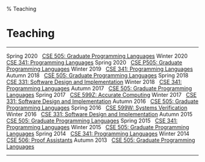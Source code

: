 % Teaching

# Teaching

------------ -----------------------------------------------------------------
 Spring 2020 &nbsp; [CSE 505:  Graduate Programming Languages]()
 Winter 2020 &nbsp; [CSE 341:  Programming Languages](https://sites.google.com/cs.washington.edu/cse-341-winter-2020)
 Spring 2020 &nbsp; [CSE P505: Graduate Programming Languages](https://sites.google.com/cs.washington.edu/cse-p505-19sp)
 Winter 2019 &nbsp; [CSE 341:  Programming Languages](https://sites.google.com/cs.washington.edu/cse341-19wi)
 Autumn 2018 &nbsp; [CSE 505:  Graduate Programming Languages](https://sites.google.com/cs.washington.edu/cse-505-18au)
 Spring 2018 &nbsp; [CSE 331:  Software Design and Implementation](https://courses.cs.washington.edu/courses/cse331/18sp/)
 Winter 2018 &nbsp; [CSE 341:  Programming Languages](https://courses.cs.washington.edu/courses/cse341/18wi/)
 Autumn 2017 &nbsp; [CSE 505:  Graduate Programming Languages](http://courses.cs.washington.edu/courses/cse505/17au/)
 Spring 2017 &nbsp; [CSE 599Z: Accurate Computing](https://homes.cs.washington.edu/~ztatlock/599z-17sp/)
 Winter 2017 &nbsp; [CSE 331:  Software Design and Implementation](http://courses.cs.washington.edu/courses/cse331/17wi/)
 Autumn 2016 &nbsp; [CSE 505:  Graduate Programming Languages](http://courses.cs.washington.edu/courses/cse505/16au/)
 Spring 2016 &nbsp; [CSE 599W: Systems Verification](http://courses.cs.washington.edu/courses/cse599w/16sp/)
 Winter 2016 &nbsp; [CSE 331:  Software Design and Implementation](http://courses.cs.washington.edu/courses/cse331/16wi/)
 Autumn 2015 &nbsp; [CSE 505:  Graduate Programming Languages](http://courses.cs.washington.edu/courses/cse505/15au/)
 Spring 2015 &nbsp; [CSE 341:  Programming Languages](http://courses.cs.washington.edu/courses/cse341/15sp/)
 Winter 2015 &nbsp; [CSE 505:  Graduate Programming Languages](http://courses.cs.washington.edu/courses/cse505/15wi/)
 Spring 2014 &nbsp; [CSE 341:  Programming Languages](https://courses.cs.washington.edu/courses/cse341/14sp/)
 Winter 2014 &nbsp; [CSE 506:  Proof Assistants](http://courses.cs.washington.edu/courses/cse506/14wi/)
 Autumn 2013 &nbsp; [CSE 505:  Graduate Programming Languages](http://courses.cs.washington.edu/courses/cse505/13au/)
------------ -----------------------------------------------------------------

